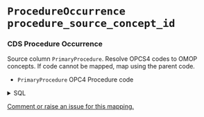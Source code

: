 # `ProcedureOccurrence` `procedure_source_concept_id`
### CDS Procedure Occurrence
Source column  `PrimaryProcedure`.
Resolve OPCS4 codes to OMOP concepts. If code cannot be mapped, map using the parent code.
* `PrimaryProcedure` OPC4 Procedure code
<details>
<summary>SQL</summary>

```sql
select
	distinct
		l1.RecordConnectionIdentifier,
		l1.NHSNumber,
		p.PrimaryProcedureDate,
		'000000' as ProcedureTime,
		p.PrimaryProcedure
from omop_staging.cds_line01 l1
	inner join omop_staging.cds_procedure p
		on l1.MessageId = p.MessageId
where l1.NHSNumber is not null;
	
```
</details>


[Comment or raise an issue for this mapping.](https://github.com/answerdigital/oxford-omop-data-mapper/issues/new?title=OMOP%20ProcedureOccurrence%20table%20procedure_source_concept_id%20field%20CDS%20Procedure%20Occurrence%20mapping)
